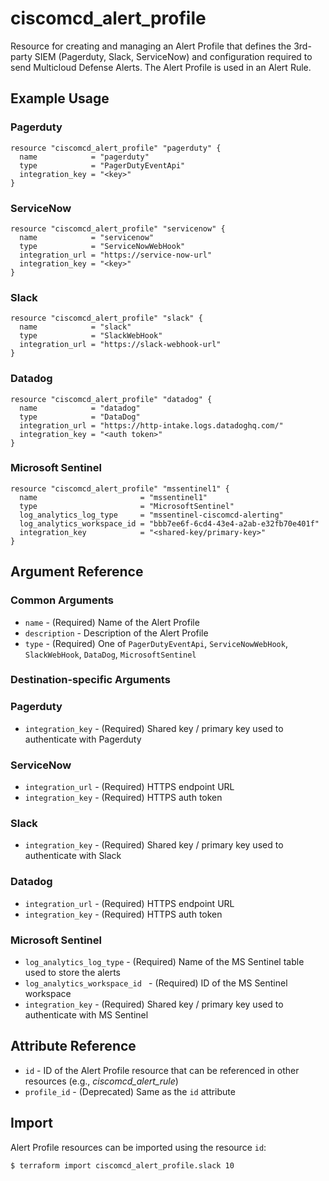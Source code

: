 # ciscomcd_alert_profile
Resource for creating and managing an Alert Profile that defines the 3rd-party SIEM (Pagerduty, Slack, ServiceNow) and configuration required to send Multicloud Defense Alerts.  The Alert Profile is used in an Alert Rule.

## Example Usage

### Pagerduty
```hcl
resource "ciscomcd_alert_profile" "pagerduty" {
  name            = "pagerduty"
  type            = "PagerDutyEventApi"
  integration_key = "<key>"
}
```

### ServiceNow
```hcl
resource "ciscomcd_alert_profile" "servicenow" {
  name            = "servicenow"
  type            = "ServiceNowWebHook"
  integration_url = "https://service-now-url"
  integration_key = "<key>"
}
```

### Slack
```hcl
resource "ciscomcd_alert_profile" "slack" {
  name            = "slack"
  type            = "SlackWebHook"
  integration_url = "https://slack-webhook-url"
}
```

### Datadog
```hcl
resource "ciscomcd_alert_profile" "datadog" {
  name            = "datadog"
  type            = "DataDog"
  integration_url = "https://http-intake.logs.datadoghq.com/"
  integration_key = "<auth token>"
}
```

### Microsoft Sentinel
```hcl
resource "ciscomcd_alert_profile" "mssentinel1" {
  name                       = "mssentinel1"
  type                       = "MicrosoftSentinel"
  log_analytics_log_type     = "mssentinel-ciscomcd-alerting"
  log_analytics_workspace_id = "bbb7ee6f-6cd4-43e4-a2ab-e32fb70e401f"
  integration_key            = "<shared-key/primary-key>"
}
```

## Argument Reference

### Common Arguments
* `name` - (Required) Name of the Alert Profile
* `description` - Description of the Alert Profile
* `type` - (Required) One of `PagerDutyEventApi`, `ServiceNowWebHook`, `SlackWebHook`, `DataDog`, `MicrosoftSentinel`

### Destination-specific Arguments

### Pagerduty
* `integration_key` - (Required) Shared key / primary key used to authenticate with Pagerduty

### ServiceNow
* `integration_url` - (Required) HTTPS endpoint URL
* `integration_key` - (Required) HTTPS auth token

### Slack
* `integration_key` - (Required) Shared key / primary key used to authenticate with Slack

### Datadog
* `integration_url` - (Required) HTTPS endpoint URL
* `integration_key` - (Required) HTTPS auth token

### Microsoft Sentinel
* `log_analytics_log_type` - (Required) Name of the MS Sentinel table used to store the alerts 
* `log_analytics_workspace_id ` - (Required) ID of the MS Sentinel workspace
* `integration_key` - (Required) Shared key / primary key used to authenticate with MS Sentinel

## Attribute Reference
* `id` - ID of the Alert Profile resource that can be referenced in other resources (e.g., *ciscomcd_alert_rule*)
* `profile_id` - (Deprecated) Same as the `id` attribute

## Import
Alert Profile resources can be imported using the resource `id`:

```hcl
$ terraform import ciscomcd_alert_profile.slack 10
```
